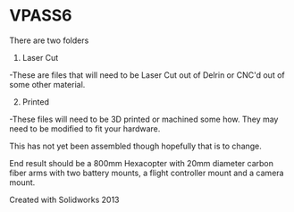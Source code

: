 VPASS6
======
There are two folders

1. Laser Cut
 
 -These are files that will need to be Laser Cut out of Delrin or CNC'd out of some other material.

2. Printed
 
 -These files will need to be 3D printed or machined some how.  They may need to be modified to fit your hardware.

This has not yet been assembled though hopefully that is to change.

End result should be a 800mm Hexacopter with 20mm diameter carbon fiber arms with two battery mounts, a flight 
controller mount and a camera mount.

Created with Solidworks 2013
